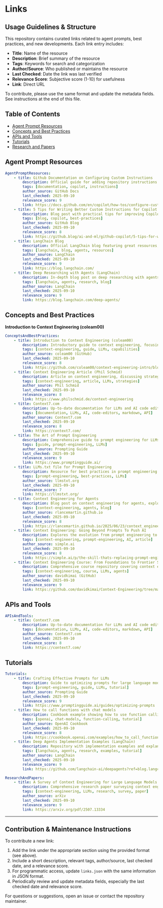 # Links

## Usage Guidelines & Structure

This repository contains curated links related to agent prompts, best practices, and new developments. Each link entry includes:
- **Title**: Name of the resource
- **Description**: Brief summary of the resource
- **Tags**: Keywords for search and categorization
- **Author/Source**: Who published or maintains the resource
- **Last Checked**: Date the link was last verified
- **Relevance Score**: Subjective score (1-10) for usefulness
- **Link**: Direct URL

To contribute, please use the same format and update the metadata fields. See instructions at the end of this file.

## Table of Contents

- [Agent Prompt Resources](#agent-prompt-resources)
- [Concepts and Best Practices](#concepts-and-best-practices)
- [APIs and Tools](#apis-and-tools)
- [Tutorials](#tutorials)
- [Research and Papers](#research-and-papers)

## Agent Prompt Resources
```yaml
AgentPromptResources:
	- title: Github Documentation on Configuring Custom Instructions
		description: Official guide for adding repository instructions to Copilot.
		tags: [documentation, copilot, instructions]
		author_source: GitHub Docs
		last_checked: 2025-09-10
		relevance_score: 9
		link: https://docs.github.com/en/copilot/how-tos/configure-custom-instructions/add-repository-instructions
	- title: 5 Tips for Writing Better Custom Instructions for Copilot
		description: Blog post with practical tips for improving Copilot custom instructions.
		tags: [blog, copilot, best-practices]
		author_source: GitHub Blog
		last_checked: 2025-09-10
		relevance_score: 8
		link: https://github.blog/ai-and-ml/github-copilot/5-tips-for-writing-better-custom-instructions-for-copilot/
	- title: LangChain Blog
		description: Official LangChain blog featuring great resources, updates, and best practices for agent development.
		tags: [langchain, blog, agents, resources]
		author_source: LangChain
		last_checked: 2025-09-10
		relevance_score: 9
		link: https://blog.langchain.com/
	- title: Deep Researching with Agents (LangChain)
		description: In-depth blog post on deep researching with agents using LangChain, including strategies and use cases.
		tags: [langchain, agents, research, blog]
		author_source: LangChain
		last_checked: 2025-09-10
		relevance_score: 9
		link: https://blog.langchain.com/deep-agents/
```

## Concepts and Best Practices
**Introduction to Context Engineering (coleam00)**  
```yaml
ConceptsAndBestPractices:
	- title: Introduction to Context Engineering (coleam00)
		description: Introductory guide to context engineering, focusing on providing sufficient context and capabilities for agents and LLMs.
		tags: [context-engineering, guide, LLMs, capabilities]
		author_source: coleam00 (GitHub)
		last_checked: 2025-09-10
		relevance_score: 8
		link: https://github.com/coleam00/context-engineering-intro/blob/main/README.md
	- title: Context Engineering Article (Phil Schmid)
		description: Article on context engineering, discussing strategies for providing LLMs with sufficient context and capabilities.
		tags: [context-engineering, article, LLMs, strategies]
		author_source: Phil Schmid
		last_checked: 2025-09-10
		relevance_score: 8
		link: https://www.philschmid.de/context-engineering
	- title: Context7.com
		description: Up-to-date documentation for LLMs and AI code editors, provided in markdown format. Also offers an API for programmatic documentation access.
		tags: [documentation, LLMs, AI, code-editors, markdown, API]
		author_source: Context7.com
		last_checked: 2025-09-10
		relevance_score: 8
		link: https://context7.com/
	- title: The Art of Prompt Engineering
		description: Comprehensive guide to prompt engineering for LLMs.
		tags: [guide, prompt-engineering, LLMs]
		author_source: Prompting Guide
		last_checked: 2025-09-10
		relevance_score: 9
		link: https://www.promptingguide.ai/
	- title: LLMs.txt file for Prompt Engineering
		description: Resource for best practices in prompt engineering using LLMs.txt format.
		tags: [prompt-engineering, best-practices, LLMs]
		author_source: llmstxt.org
		last_checked: 2025-09-10
		relevance_score: 7
		link: https://llmstxt.org/
	- title: Context Engineering for Agents
		description: Blog post on context engineering for agents, exploring strategies and practical approaches.
		tags: [context-engineering, agents, blog]
		author_source: rlancemartin.github.io
		last_checked: 2025-09-10
		relevance_score: 8
		link: https://rlancemartin.github.io/2025/06/23/context_engineering/
	- title: Context Engineering: Going Beyond Prompts To Push AI
		description: Explores the evolution from prompt engineering to context engineering and its impact on AI capabilities.
		tags: [context-engineering, prompt-engineering, AI, article]
		author_source: simple.ai
		last_checked: 2025-09-10
		relevance_score: 8
		link: https://simple.ai/p/the-skill-thats-replacing-prompt-engineering?
	- title: Context Engineering Course: From Foundations to Frontier Systems
		description: Comprehensive course repository covering context engineering from basics to advanced systems.
		tags: [context-engineering, course, LLMs, agents]
		author_source: davidkimai (GitHub)
		last_checked: 2025-09-10
		relevance_score: 9
		link: https://github.com/davidkimai/Context-Engineering/tree/main/00_COURSE
```

## APIs and Tools

```yaml
APIsAndTools: 
    - title: Context7.com
        description: Up-to-date documentation for LLMs and AI code editors, provided in markdown format. Also offers an API for programmatic documentation access.
        tags: [documentation, LLMs, AI, code-editors, markdown, API]
        author_source: Context7.com
        last_checked: 2025-09-10
        relevance_score: 8
        link: https://context7.com/
```

## Tutorials

```yaml
Tutorials:
	- title: Crafting Effective Prompts for LLMs
		description: Guide to optimizing prompts for large language models, with practical examples and strategies.
		tags: [prompt-engineering, guide, LLMs, tutorial]
		author_source: Prompting Guide
		last_checked: 2025-09-10
		relevance_score: 9
		link: https://www.promptingguide.ai/guides/optimizing-prompts
	- title: How to call functions with chat models
		description: Cookbook example showing how to use function calling with OpenAI chat models.
		tags: [openai, chat-models, function-calling, tutorial]
		author_source: OpenAI Cookbook
		last_checked: 2025-09-10
		relevance_score: 8
		link: https://cookbook.openai.com/examples/how_to_call_functions_with_chat_models
	- title: Deep Agents Implementation Examples (LangChain)
		description: Repository with implementation examples and explanations for deep research with agents using LangChain.
		tags: [langchain, agents, research, examples, tutorial]
		author_source: LangChain
		last_checked: 2025-09-10
		relevance_score: 9
		link: https://github.com/langchain-ai/deepagents?ref=blog.langchain.com
```



```yaml
ResearchAndPapers:
	- title: A Survey of Context Engineering for Large Language Models
		description: Comprehensive research paper surveying context engineering techniques and challenges for LLMs.
		tags: [context-engineering, LLMs, research, survey, paper]
		author_source: arXiv
		last_checked: 2025-09-10
		relevance_score: 9
		link: https://arxiv.org/pdf/2507.13334
```

---

## Contribution & Maintenance Instructions

To contribute a new link:
1. Add the link under the appropriate section using the provided format (see above).
2. Include a short description, relevant tags, author/source, last checked date, and a relevance score.
3. For programmatic access, update `links.json` with the same information in JSON format.
4. Periodically review and update metadata fields, especially the last checked date and relevance score.

For questions or suggestions, open an issue or contact the repository maintainer.